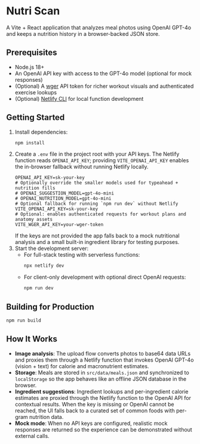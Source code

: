 # Nutri Scan

A Vite + React application that analyzes meal photos using OpenAI GPT-4o and keeps a nutrition history in a browser-backed JSON store.

## Prerequisites

- Node.js 18+
- An OpenAI API key with access to the GPT-4o model (optional for mock responses)
- (Optional) A [wger](https://wger.de/en/software/api) API token for richer workout visuals and authenticated exercise lookups
- (Optional) [Netlify CLI](https://docs.netlify.com/cli/get-started/) for local function development

## Getting Started

1. Install dependencies:
   ```bash
   npm install
   ```
2. Create a `.env` file in the project root with your API keys. The Netlify function reads `OPENAI_API_KEY`; providing
   `VITE_OPENAI_API_KEY` enables the in-browser fallback without running Netlify locally.
   ```env
   OPENAI_API_KEY=sk-your-key
   # Optionally override the smaller models used for typeahead + nutrition fills
   # OPENAI_SUGGESTION_MODEL=gpt-4o-mini
   # OPENAI_NUTRITION_MODEL=gpt-4o-mini
   # Optional fallback for running `npm run dev` without Netlify
   VITE_OPENAI_API_KEY=sk-your-key
   # Optional: enables authenticated requests for workout plans and anatomy assets
   VITE_WGER_API_KEY=your-wger-token
   ```
   If the keys are not provided the app falls back to a mock nutritional analysis and a small built-in ingredient library for testing purposes.
3. Start the development server:
   - For full-stack testing with serverless functions:
     ```bash
     npx netlify dev
     ```
   - For client-only development with optional direct OpenAI requests:
     ```bash
     npm run dev
     ```

## Building for Production

```bash
npm run build
```

## How It Works

- **Image analysis**: The upload flow converts photos to base64 data URLs and proxies them through a Netlify function that invokes OpenAI GPT-4o (vision + text) for calorie and macronutrient estimates.
- **Storage**: Meals are stored in `src/data/meals.json` and synchronized to `localStorage` so the app behaves like an offline JSON database in the browser.
- **Ingredient suggestions**: Ingredient lookups and per-ingredient calorie estimates are proxied through the Netlify function to the OpenAI API for contextual results. When the key is missing or OpenAI cannot be reached, the UI falls back to a curated set of common foods with per-gram nutrition data.
- **Mock mode**: When no API keys are configured, realistic mock responses are returned so the experience can be demonstrated without external calls.
